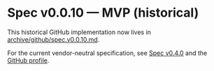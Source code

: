# Spec v0.0.10 — MVP (historical)

This historical GitHub implementation now lives in [archive/github/spec.v0.0.10.md](archive/github/spec.v0.0.10.md).

For the current vendor-neutral specification, see [Spec v0.4.0](spec.v0.4.0.md) and the [GitHub profile](../profiles/github.md).
